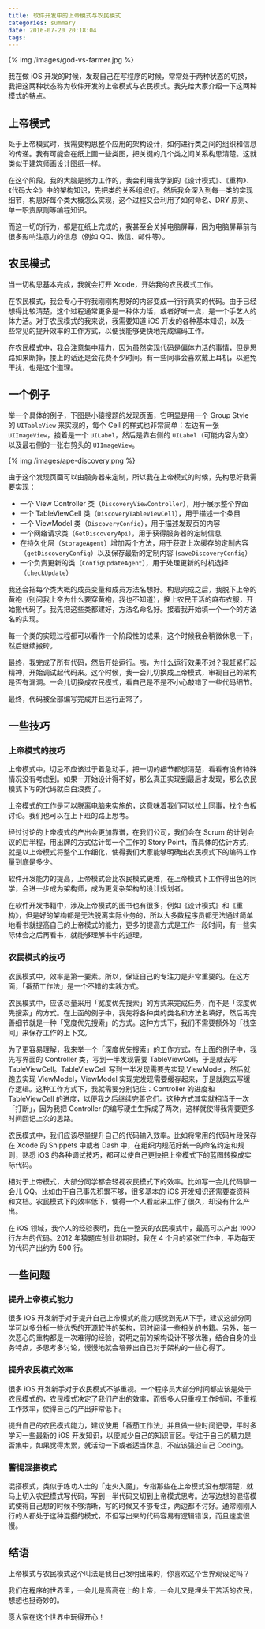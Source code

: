 ```yaml
---
title: 软件开发中的上帝模式与农民模式
categories: summary
date: 2016-07-20 20:18:04
tags:
---
```



{% img /images/god-vs-farmer.jpg %}

我在做 iOS 开发的时候，发现自己在写程序的时候，常常处于两种状态的切换，我把这两种状态称为软件开发的上帝模式与农民模式。我先给大家介绍一下这两种模式的特点。

## 上帝模式

处于上帝模式时，我需要构思整个应用的架构设计，如何进行类之间的组织和信息的传递。我有可能会在纸上画一些类图，把关键的几个类之间关系构思清楚。这就类似于建筑师画设计图纸一样。

在这个阶段，我的大脑是努力工作的，我会利用我学到的《设计模式》、《重构》、《代码大全》中的架构知识，先把类的关系组织好。然后我会深入到每一类的实现细节，构思好每个类大概怎么实现，这个过程又会利用了如何命名、DRY 原则、单一职责原则等编程知识。

而这一切的行为，都是在纸上完成的，我甚至会关掉电脑屏幕，因为电脑屏幕前有很多影响注意力的信息（例如 QQ、微信、邮件等）。

## 农民模式

当一切构思基本完成，我就会打开 Xcode，开始我的农民模式工作。

在农民模式，我会专心于将我刚刚构思好的内容变成一行行真实的代码。由于已经想得比较清楚，这个过程通常更多是一种体力活，或者好听一点，是一个手艺人的体力活。对于农民模式的我来说，我需要知道 iOS 开发的各种基本知识，以及一些常见的提升效率的工作方式，以便我能够更快地完成编码工作。

在农民模式中，我会注意集中精力，因为虽然实现代码是偏体力活的事情，但是思路如果断掉，接上的话还是会花费不少时间。有一些同事会喜欢戴上耳机，以避免干扰，也是这个道理。

## 一个例子

举一个具体的例子，下图是小猿搜题的发现页面，它明显是用一个 Group Style 的 `UITableView` 来实现的，每个 Cell 的样式也非常简单：左边有一张 `UIImageView`，接着是一个 `UILabel`，然后是靠右侧的 `UILabel`（可能内容为空）以及最右侧的一张右剪头的 `UIImageView`。

{% img /images/ape-discovery.png %}

由于这个发现页面可以由服务器来定制，所以我在上帝模式的时候，先构思好我需要实现：

 * 一个 View Controller 类（`DiscoveryViewController`），用于展示整个界面
 * 一个 TableViewCell 类（`DiscoveryTableViewCell`），用于描述一个条目
 * 一个 ViewModel 类（`DiscoveryConfig`），用于描述发现页的内容
 * 一个网络请求类（`GetDiscoveryApi`），用于获得服务器的定制信息
 * 在持久化层（`StorageAgent`）增加两个方法，用于获取上次缓存的定制内容（`getDiscoveryConfig`）以及保存最新的定制内容 (`saveDiscoveryConfig`）
 * 一个负责更新的类（`ConfigUpdateAgent`），用于处理更新的时机选择（`checkUpdate`）

我还会把每个类大概的成员变量和成员方法名想好。构思完成之后，我脱下上帝的黄袍（别问我上帝为什么要穿黄袍，我也不知道），换上农民干活的麻布衣服，开始搬代码了。我先把这些类都建好，方法名命名好。接着我开始填一个一个的方法名的实现。

每一个类的实现过程都可以看作一个阶段性的成果，这个时候我会稍微休息一下，然后继续搬砖。

最终，我完成了所有代码，然后开始运行。咦，为什么运行效果不对？我赶紧打起精神，开始调试起代码来。这个时候，我一会儿切换成上帝模式，审视自己的架构是否有漏洞。一会儿切换成农民模式，看自己是不是不小心敲错了一些代码细节。

最终，代码被全部编写完成并且运行正常了。

## 一些技巧

### 上帝模式的技巧

上帝模式中，切忌不应该过于着急动手，把一切的细节都想清楚，看看有没有特殊情况没有考虑到。如果一开始设计得不好，那么真正实现到最后才发现，那么农民模式下写的代码就白白浪费了。

上帝模式的工作是可以脱离电脑来实施的，这意味着我们可以拉上同事，找个白板讨论。我们也可以在上下班的路上思考。

经过讨论的上帝模式的产出会更加靠谱，在我们公司，我们会在 Scrum 的计划会议的后半程，用出牌的方式估计每一个工作的 Story Point，而具体的估计方式，就是以上帝模式将整个工作细化，使得我们大家能够明确出农民模式下的编码工作量到底是多少。

软件开发能力的提高，上帝模式会比农民模式更难，在上帝模式下工作得出色的同学，会进一步成为架构师，成为更复杂架构的设计规划者。

在软件开发书籍中，涉及上帝模式的图书也有很多，例如《设计模式》和《重构》，但是好的架构都是无法脱离实际业务的，所以大多数程序员都无法通过简单地看书就提高自己的上帝模式的能力，更多的提高方式是工作一段时间，有一些实际体会之后再看书，就能够理解书中的道理。

### 农民模式的技巧

农民模式中，效率是第一要素。所以，保证自己的专注力是非常重要的。在这方面，「番茄工作法」是一个不错的实践方式。

农民模式中，应该尽量采用「宽度优先搜索」的方式来完成任务，而不是「深度优先搜索」的方式。在上面的例子中，我先将各种类的类名和方法名填好，然后再完善细节就是一种「宽度优先搜索」的方式。这种方式下，我们不需要额外的「栈空间」来保存工作的上下文。

为了更容易理解，我来举一个「深度优先搜索」的工作方式，在上面的例子中，我先写界面的 Controller 类，写到一半发现需要 TableViewCell，于是就去写 TableViewCell。TableViewCell 写到一半发现需要先实现 ViewModel，然后就跑去实现 ViewModel，ViewModel 实现完发现需要缓存起来，于是就跑去写缓存逻辑。这种工作方式下，我就需要分别记住：Controller 的进度和 TableViewCell 的进度，以便我之后继续完善它们。这种方式其实就相当于一次「打断」，因为我把 Controller 的编写硬生生拆成了两次，这样就使得我需要更多时间回记上次的思路。

农民模式中，我们应该尽量提升自己的代码输入效率。比如将常用的代码片段保存在 Xcode 的 Snippets 中或者 Dash 中，在组织内规范好统一的命名约定和规则，熟悉 iOS 的各种调试技巧，都可以使自己更快把上帝模式下的蓝图转换成实际代码。

相对于上帝模式，大部分同学都会轻视农民模式下的效率。比如写一会儿代码聊一会儿 QQ。比如由于自己事先积累不够，很多基本的 iOS 开发知识还需要查资料和文档。农民模式下的效率低下，使得一个人看起来工作了很久，却没有什么产出。

在 iOS 领域，我个人的经验表明，我在一整天的农民模式中，最高可以产出 1000 行左右的代码。2012 年猿题库创业初期时，我在 4 个月的紧张工作中，平均每天的代码产出约为 500 行。

## 一些问题

### 提升上帝模式能力

很多 iOS 开发新手对于提升自己上帝模式的能力感觉到无从下手，建议这部分同学可以多分析一些优秀的开源软件的架构，同时阅读一些相关的书籍。另外，每一次恶心的重构都是一次难得的经验，说明之前的架构设计不够优雅，结合自身的业务特点，多思考多讨论，慢慢地就会培养出自己对于架构的一些心得了。

### 提升农民模式效率

很多 iOS 开发新手对于农民模式不够重视。一个程序员大部分时间都应该是处于农民模式的，农民模式决定了我们产出的效率，而很多人只重视工作时间，不重视工作效率，使得自己的产出非常低下。

提升自己的农民模式能力，建议使用「番茄工作法」并且做一些时间记录，平时多学习一些最新的 iOS 开发知识，以便减少自己的知识盲区。专注于自己的精力是否集中，如果觉得太累，就活动一下或者适当休息，不应该强迫自己 Coding。

### 警惕混搭模式

混搭模式，类似于练功人士的「走火入魔」，专指那些在上帝模式没有想清楚，就马上切入农民模式写代码，写到一半代码又切到上帝模式思考。边写边想的混搭模式使得自己想的时候不够清晰，写的时候又不够专注，两边都不讨好。通常刚刚入行的人都处于这种混搭的模式，不但写出来的代码容易有逻辑错误，而且速度很慢。

## 结语

上帝模式与农民模式这个叫法是我自己发明出来的，你喜欢这个世界观设定吗？

我们在程序的世界里，一会儿是高高在上的上帝，一会儿又是埋头干苦活的农民，想想也挺奇妙的。

愿大家在这个世界中玩得开心！


